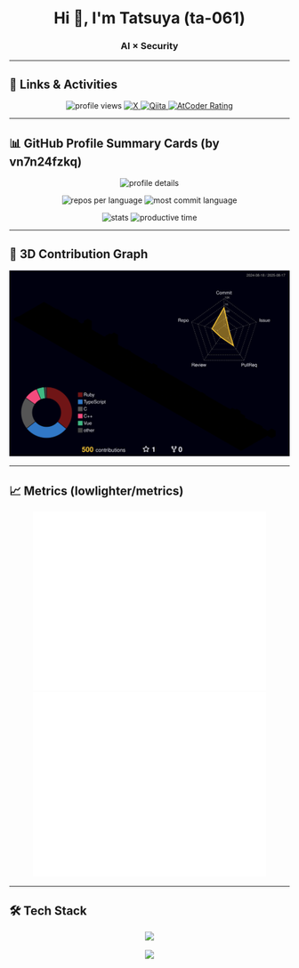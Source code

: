 <!-- Header -->
<h1 align="center">Hi 👋, I'm Tatsuya (ta-061)</h1>
<h3 align="center">AI × Security</h3>

---

## 🔗 Links & Activities
<p align="center">
  <!-- Profile Views Counter -->
  <img src="https://komarev.com/ghpvc/?username=ta-061&label=PROFILE%20VIEWS&style=for-the-badge" alt="profile views"/>
  <!-- X -->
  <a href="https://x.com/tatu_arugo">
    <img src="https://img.shields.io/badge/Follow_on_X-000000?style=for-the-badge&logo=x&logoColor=white" alt="X"/>
  </a>
  <!-- Qiita -->
  <a href="https://qiita.com/ta-061">
    <img src="https://img.shields.io/badge/Qiita-55C500?style=for-the-badge&logo=qiita&logoColor=white" alt="Qiita"/>
  </a>
  <!-- AtCoder -->
  <a href="https://atcoder.jp/users/ta0920?contestType=algo">
    <img src="https://badgen.org/img/atcoder/ta0920/rating/algorithm?style=flat&label=AtCoder&labelColor=1f1f1f" alt="AtCoder Rating"/>
  </a>
</p>

---

## 📊 GitHub Profile Summary Cards (by vn7n24fzkq)
<p align="center">
  <!-- 1) Profile Details -->
  <img src="https://github-profile-summary-cards.vercel.app/api/cards/profile-details?username=ta-061&theme=github_dark" width="700" alt="profile details"/>
</p>
<p align="center">
  <!-- 2) Repos per Lang -->
  <img src="https://github-profile-summary-cards.vercel.app/api/cards/repos-per-language?username=ta-061&theme=github_dark" height="180" alt="repos per language"/>
  <!-- 3) Most Commit Lang -->
  <img src="https://github-profile-summary-cards.vercel.app/api/cards/most-commit-language?username=ta-061&theme=github_dark" height="180" alt="most commit language"/>
</p>
<p align="center">
  <!-- 4) Stats -->
  <img src="https://github-profile-summary-cards.vercel.app/api/cards/stats?username=ta-061&theme=github_dark" height="180" alt="stats"/>
  <!-- 5) Productive Time -->
  <img src="https://github-profile-summary-cards.vercel.app/api/cards/productive-time?username=ta-061&theme=github_dark&utcOffset=9" height="180" alt="productive time"/>
</p>

---

## 🎨 3D Contribution Graph
<p align="center">
  <picture>
    <source media="(prefers-color-scheme: dark)"  srcset="profile-3d-contrib/profile-night-rainbow.svg" width="700" />
    <source media="(prefers-color-scheme: light)" srcset="profile-3d-contrib/profile-season-animate.svg" width="700" />
    <img alt="3D contribution chart" src="profile-3d-contrib/profile-night-rainbow.svg" width="700"/>
  </picture>
</p>

---

## 📈 Metrics (lowlighter/metrics)
<p align="center">
  <picture>
    <source media="(prefers-color-scheme: dark)"  srcset="output/metrics.base.svg" width="420" />
    <source media="(prefers-color-scheme: light)" srcset="output/metrics.base.svg" width="420" />
    <img alt="GitHub metrics" src="output/metrics.base.svg" width="420"/>
  </picture>
  <picture>
    <source media="(prefers-color-scheme: dark)"  srcset="output/details.svg" width="420" />
    <source media="(prefers-color-scheme: light)" srcset="output/details.svg" width="420" />
    <img alt="GitHub metrics details" src="output/details.svg" width="420"/>
  </picture>
</p>

---

## 🛠 Tech Stack
<p align="center">
  <img src="https://skillicons.dev/icons?i=python,cpp,cs,typescript,ruby,java,sql&theme=dark" />
</p>
<p align="center">
  <img src="https://skillicons.dev/icons?i=pytorch,flask,rails,react,unity,docker,aws,gcp,mysql&theme=dark" />
</p>